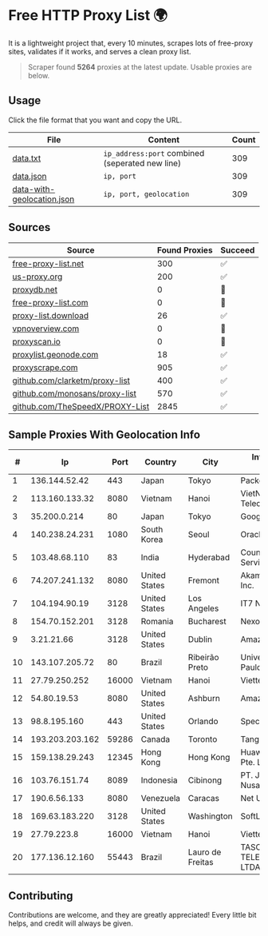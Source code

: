 
# Free HTTP Proxy List 🌍

It is a lightweight project that, every 10 minutes, scrapes lots of free-proxy sites, validates if it works, and serves a clean proxy list.


> Scraper found **5264** proxies at the latest update. Usable proxies are below.

## Usage

Click the file format that you want and copy the URL.


|File|Content|Count|
|----|-------|-----|
|[data.txt](https://raw.githubusercontent.com/themiralay/Proxy-List-World/master/data.txt)|`ip_address:port` combined (seperated new line)|309|
|[data.json](https://raw.githubusercontent.com/themiralay/Proxy-List-World/master/data.json)|`ip, port`|309|
|[data-with-geolocation.json](https://raw.githubusercontent.com/themiralay/Proxy-List-World/master/data-with-geolocation.json)|`ip, port, geolocation`|309|

## Sources

|Source|Found Proxies|Succeed|
|------|-------------|-------|
|[free-proxy-list.net](https://free-proxy-list.net)|300|✅|
|[us-proxy.org](https://www.us-proxy.org)|200|✅|
|[proxydb.net](http://proxydb.net)|0|🚫|
|[free-proxy-list.com](https://free-proxy-list.com/?page=&port=&type%5B%5D=http&type%5B%5D=https&up_time=0&search=Search)|0|🚫|
|[proxy-list.download](https://www.proxy-list.download/HTTP)|26|✅|
|[vpnoverview.com](https://vpnoverview.com/privacy/anonymous-browsing/free-proxy-servers)|0|🚫|
|[proxyscan.io](https://www.proxyscan.io)|0|🚫|
|[proxylist.geonode.com](https://proxylist.geonode.com/api/proxy-list?limit=300&page=1&sort_by=lastChecked&sort_type=desc&protocols=http,https)|18|✅|
|[proxyscrape.com](https://api.proxyscrape.com/v2/?request=displayproxies&protocol=http&timeout=10000&country=all&ssl=all&anonymity=all)|905|✅|
|[github.com/clarketm/proxy-list](https://raw.githubusercontent.com/clarketm/proxy-list/master/proxy-list-raw.txt)|400|✅|
|[github.com/monosans/proxy-list](https://raw.githubusercontent.com/monosans/proxy-list/main/proxies/http.txt)|570|✅|
|[github.com/TheSpeedX/PROXY-List](https://raw.githubusercontent.com/TheSpeedX/PROXY-List/master/http.txt)|2845|✅|


## Sample Proxies With Geolocation Info

|#|Ip|Port|Country|City|Internet Service Provider|
|-|--|----|-------|----|-------------------------|
|1|136.144.52.42|443|Japan|Tokyo|Packet Host, Inc.|
|2|113.160.133.32|8080|Vietnam|Hanoi|VietNam Post and Telecom Corporation|
|3|35.200.0.214|80|Japan|Tokyo|Google LLC|
|4|140.238.24.231|1080|South Korea|Seoul|Oracle Corporation|
|5|103.48.68.110|83|India|Hyderabad|Country Online Services PVT LTD|
|6|74.207.241.132|8080|United States|Fremont|Akamai Technologies, Inc.|
|7|104.194.90.19|3128|United States|Los Angeles|IT7 Networks Inc|
|8|154.70.152.201|3128|Romania|Bucharest|NexonHost Srl|
|9|3.21.21.66|3128|United States|Dublin|Amazon.com, Inc.|
|10|143.107.205.72|80|Brazil|Ribeirão Preto|Universidade De SAO Paulo|
|11|27.79.250.252|16000|Vietnam|Hanoi|Viettel Corporation|
|12|54.80.19.53|8080|United States|Ashburn|Amazon.com, Inc.|
|13|98.8.195.160|443|United States|Orlando|Spectrum|
|14|193.203.203.162|59286|Canada|Toronto|Tangram Canada Inc.|
|15|159.138.29.243|12345|Hong Kong|Hong Kong|Huawei International Pte. Ltd.|
|16|103.76.151.74|8089|Indonesia|Cibinong|PT. Java Digital Nusantara|
|17|190.6.56.133|8080|Venezuela|Caracas|Net Uno, C.A.|
|18|169.63.183.220|3128|United States|Washington|SoftLayer|
|19|27.79.223.8|16000|Vietnam|Hanoi|Viettel Corporation|
|20|177.136.12.160|55443|Brazil|Lauro de Freitas|TASCOM TELECOMUNICAÇÕES LTDA|



## Contributing

Contributions are welcome, and they are greatly appreciated! Every
little bit helps, and credit will always be given.

